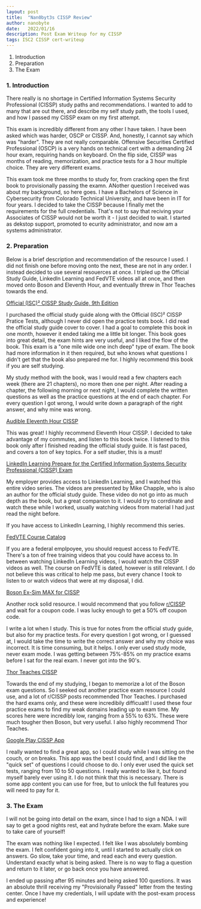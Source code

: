 ```yaml
---
layout: post
title:  "Nan0byt3s CISSP Review"
author: nanobyte
date:   2022/01/16
description: Post Exam Writeup for my CISSP
tags: ISC2 CISSP cert-writeup
---
```


1. Introduction
2. Preparation
3. The Exam

<h3>1. Introduction</h3>

There really is no shortage in Certified Information Systems Security Professional (CISSP) study paths and recommendations. I wanted to add to many that are out there, and describe my self study path, the tools I used, and how I passed my CISSP exam on my first attempt.

This exam is incredibly different from any other I have taken. I have been asked which was harder, OSCP or CISSP. And, honestly, I cannot say which was "harder". They are not really comparable. Offensive Securities Certified Professional (OSCP) is a very hands on technical cert with a demanding 24 hour exam, requiring hands on keyboard. On the flip side, CISSP was months of reading, memorization, and practice tests for a 3 hour multiple choice. They are very different exams.

This exam took me three months to study for, from cracking open the first book to provisionally passing the examn. ANother question I received was about my background, so here goes. I have a Bachelors of Science in Cybersecurity from Colorado Technical University, and have been in IT for four years. I decided to take the CISSP because I finally met the requirements for the full credentials. That's not to say that reciving your Associates of CISSP would not be worth it - I just decided to wait. I started as dekstop support, promoted to ecurity administrator, and now am a systems administrator.

<h3>2. Preparation</h3>

Below is a brief description and recommendation of the resource I used. I did not finish one before moving onto the next, these are not in any order. I instead decided to use several resouerces at once. I tripled up the Official Study Guide, LinkedIn Learning and FedVTE videos all at once, and then moved onto Boson and Eleventh Hour, and eventually threw in Thor Teaches towards the end.

<a href="https://www.wiley.com/en-us/%28ISC%292+CISSP+Certified+Information+Systems+Security+Professional+Official+Study+Guide%2C+9th+Edition-p-9781119786238" target="_blank">Official (ISC)² CISSP Study Guide, 9th Edition</a>

I purchased the official study guide along with the Official (ISC)² CISSP Pratice Tests, although I never did open the practice tests book. I did read the official study guide cover to cover. I had a goal to complete this book in one month, however it ended taking me a little bit longer. This book goes into great detail, the exam hints are very useful, and I liked the flow of the book. This exam is a "one mile wide one inch deep" type of exam. The book had more information in it then required, but who knows what questions I didn't get that the book also prepared me for. I highly recommend this book if you are self studying.

My study method with the book, was I would read a few chapters each week (there are 21 chapters), no more then one per night. After reading a chapter, the following morning or next night, I would complete the written questions as well as the practice questions at the end of each chapter. For every question I got wrong, I would write down a paragraph of the right answer, and why mine was wrong.

<a href="https://www.audible.com/pd/Eleventh-Hour-CISSP-Audiobook/B08SMQ3CTF?source_code=GO1DH13310082090P1&ds_rl=1262685&ds_rl=1263561&ds_rl=1260658&gclid=Cj0KCQiAoY-PBhCNARIsABcz772GJGazEi8FeC477CPH4IkRC1Lbwx52waY_0gR71O4229M-5NQbb0AaAoUYEALw_wcB&gclsrc=aw.ds" target="_blank">Audible Eleventh Hour CISSP</a>

This was great! I highly recommend Eleventh Hour CISSP. I decided to take advantage of my commutes, and listen to this book twice. I listened to this book only after I finished reading the official study guide. It is fast paced, and covers a ton of key topics. For a self studier, this is a must!

<a href="https://www.linkedin.com/learning/paths/prepare-for-the-certified-information-systems-security-professional-cissp-exam" target="_blank">LinkedIn Learning Prepare for the Certified Information Systems Security Professional (CISSP) Exam</a>

My employer provides access to LinkedIn Learning, and I watched this entire video series. The videos are pressented by Mike Chapple, who is also an author for the official study guide. These video do not go into as much depth as the book, but a great companion to it. I would try to corrdinate and watch these while I worked, usually watching videos from material I had just read the night before.

If you have access to LinkedIn Learning, I highly recommend this series.

<a href="https://fedvte.usalearning.gov/coursecat_external.php" target="_blank">FedVTE Course Catalog</a>

If you are a federal emplpoyee, you should request access to FedVTE. There's a ton of free training videos that you could have access to. In between watching LinkedIn Learning videos, I would watch the CISSP videos as well. The course on FedVTE is dated, however is still relevant. I do not believe this was critical to help me pass, but every chance I took to listen to or watch videos that were at my disposal, I did.

<a href="https://www.boson.com/practice-exam/cissp-isc2-practice-exam" target="_blank">Boson Ex-Sim MAX for CISSP</a>

Another rock solid resource. I would recommend that you follow <a href="https://www.reddit.com/r/cissp/" target="_blank">r/CISSP</a> and wait for a coupon code. I was lucky enough to get a 50% off coupon code.

I write a lot when I study. This is true for notes from the official study guide, but also for my practice tests. For every question I got wrong, or I guessed at, I would take the time to write the correct answer and why my choice was incorrect. It is time consuming, but it helps. I only ever used study mode, never exam mode. I was getting between 75%-85% on my practice exams before I sat for the real exam. I never got into the 90's.

<a href="https://thorteaches.com/cissp/" target="_blank">Thor Teaches CISSP</a>

Towards the end of my studying, I began to memorize a lot of the Boson exam questions. So I seeked out another practice exam resource I could use, and a lot of r/CISSP posts recommended Thor Teaches. I purchased the hard exams only, and these were incredibily difficualt! I used these four practice exams to find my weak domains leading up to exam time. My scores here were incredibly low, ranging from a 55% to 63%. These were much tougher then Boson, but very useful. I also highly recommend Thor Teaches.

<a href="https://play.google.com/store/apps/details?id=com.learnzapp.cissp&hl=en_US&gl=US" target="_blank">Google Play CISSP App</a>

I really wanted to find a great app, so I could study while I was sitting on the couch, or on breaks. This app was the best I could find, and I did like the "quick set" of questions I could choose to do. I only ever used the quick set tests, ranging from 10 to 50 questions. I really wanted to like it, but found myself barely ever using it. I do not think that this is necessary. There is some app content you can use for free, but to unlock the full features you will need to pay for it.

<h3>3. The Exam</h3>

I will not be going into detail on the exam, since I had to sign a NDA. I will say to get a good nights rest, eat and hydrate before the exam. Make sure to take care of yourself!

The exam was nothing like I expected. I felt like I was absolutely bombing the exam. I felt confident going into it, until I started to actually click on answers. Go slow, take your time, and read each and every question. Understand exactly what is being asked. There is no way to flag a question and return to it later, or go back once you have answered.

I ended up passing after 95 minutes and being asked 100 questions. It was an absolute thrill receiving my "Provisionally Passed" letter from the testing center. Once I have my credentials, I will update with the post-exam process and experience!
